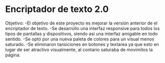 <h1>Encriptador de texto 2.0</h1>

Objetivo:
-El objetivo de este proyecto es mejorar la versión anterior de el encriptador de texto.
-Se desarrollo una interfaz responsive para todos los tipos de pantallas y dispositivos, siendo así una interfaz amigable en todo sentido.
-Se optó por una nueva paleta de colores para un visual menos saturado.
-Se eliminaron tansiciones en botones y textarea ya que esto en lugar de ser atractivo visualmente, al contario saturaba de movimitos la página.

